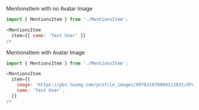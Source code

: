 MentionsItem with no Avatar Image

```js
import { MentionsItem } from './MentionsItem';

<MentionsItem
  item={{ name: 'Test User' }}
/>
```

MentionsItem with Avatar Image

```js
import { MentionsItem } from './MentionsItem';

<MentionsItem
  item={{
    image: 'https://pbs.twimg.com/profile_images/897621870069112832/dFGq6aiE_400x400.jpg',
    name: 'Test User',
  }}
/>
```

